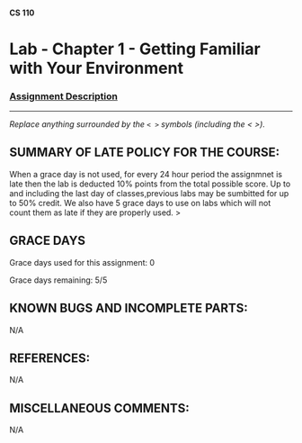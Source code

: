 #### CS 110
# Lab - Chapter 1 - Getting Familiar with Your Environment

### [Assignment Description](https://docs.google.com/document/d/1j0CNd4KglkOGcRWAJZoJ__PEirOluNjHWm0NtmvEVRo/edit?usp=sharing)

***

_Replace anything surrounded by the `< >` symbols (including the < >)._

## SUMMARY OF LATE POLICY FOR THE COURSE:
 When a grace day is not used, for every 24 hour period the assignmnet is late then the lab is deducted 10% points from the total possible score. Up to and including the last day of classes,previous labs may be sumbitted for up to 50% credit. We also have 5 grace days to use on labs which will not count them as late if they are properly used. >

## GRACE DAYS
Grace days used for this assignment:  0 

Grace days remaining: 5/5

## KNOWN BUGS AND INCOMPLETE PARTS:
  N/A

## REFERENCES:
  N/A 

## MISCELLANEOUS COMMENTS:
  N/A 
